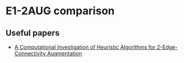 # E1-2AUG comparison

## Useful papers
* [A Computational Investigation of Heuristic Algorithms for 2-Edge-Connectivity Augmentation](https://onlinelibrary.wiley.com/doi/pdf/10.1002/net.20316)
